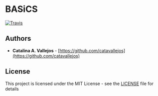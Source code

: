 # BASiCS

[![Travis](https://img.shields.io/travis/Horta/BASiCS.svg?style=flat-square)](https://travis-ci.org/Horta/BASiCS)

## Authors

* **Catalina A. Vallejos** - [https://github.com/catavallejos](https://github.com/catavallejos)

## License

This project is licensed under the MIT License - see the
[LICENSE](LICENSE) file for details
